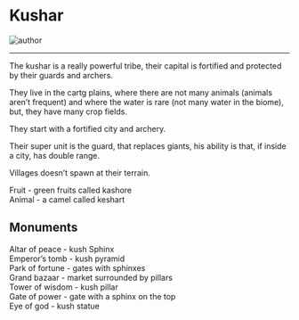 # Kushar

![author](https://img.shields.io/badge/author-T%20Shadow%237569-%237289DA)

---

The kushar is a really powerful tribe, their capital is fortified and protected by their guards and archers.

They live in the cartg plains, where there are not many animals (animals aren’t frequent) and where the water is rare (not many water in the biome), but, they have many crop fields.

They start with a fortified city and archery.

Their super unit is the guard, that replaces giants, his ability is that, if inside a city, has double range.

Villages doesn’t spawn at their terrain.

Fruit - green fruits called kashore  
Animal - a camel called keshart  

## Monuments

Altar of peace - kush Sphinx  
Emperor’s tomb - kush pyramid  
Park of fortune - gates with sphinxes  
Grand bazaar - market surrounded by pillars  
Tower of wisdom - kush pillar  
Gate of power - gate with a sphinx on the top  
Eye of god - kush statue  
